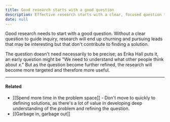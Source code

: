 ```yaml
---
title: Good research starts with a good question
description: Effective research starts with a clear, focused question that guides inquiry and helps find solutions, making the process more targeted and valuable.
date: null
---
```


Good research needs to start with a good question. Without a clear question to guide inquiry, research will end up churning and pursuing leads that may be interesting but that don't contribute to finding a solution.

The question doesn't need necessarily to be precise; as Erika Hall puts it, an early question might be "We need to understand what other people think about _x_." But as the question become further refined, the research will become more targeted and therefore more useful.

---

#### Related

- [[Spend more time in the problem space]] - Don't move to quickly to defining solutions, as there's a lot of value in developing deep understanding of the problem and refining the question.
- [[Garbage in, garbage out]]

